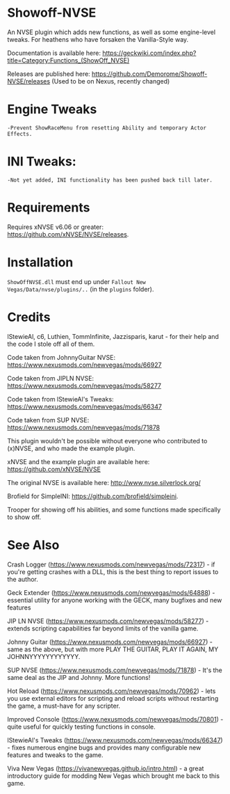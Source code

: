 # Showoff-NVSE
An NVSE plugin which adds new functions, as well as some engine-level tweaks.
For heathens who have forsaken the Vanilla-Style way. 

Documentation is available here: https://geckwiki.com/index.php?title=Category:Functions_(ShowOff_NVSE)

Releases are published here: https://github.com/Demorome/Showoff-NVSE/releases
(Used to be on Nexus, recently changed)


# Engine Tweaks

    -Prevent ShowRaceMenu from resetting Ability and temporary Actor Effects.


# INI Tweaks:

    -Not yet added, INI functionality has been pushed back till later.


# Requirements
Requires xNVSE v6.06 or greater: https://github.com/xNVSE/NVSE/releases.


# Installation
`ShowOffNVSE.dll` must end up under `Fallout New Vegas/Data/nvse/plugins/..` (in the `plugins` folder).


# Credits
lStewieAl, c6, Luthien, TommInfinite, Jazzisparis, karut - for their help and the code I stole off all of them.

Code taken from JohnnyGuitar NVSE: https://www.nexusmods.com/newvegas/mods/66927

Code taken from JIPLN NVSE: https://www.nexusmods.com/newvegas/mods/58277

Code taken from lStewieAl's Tweaks: https://www.nexusmods.com/newvegas/mods/66347

Code taken from SUP NVSE: https://www.nexusmods.com/newvegas/mods/71878

This plugin wouldn't be possible without everyone who contributed to (x)NVSE, and who made the example plugin.

xNVSE and the example plugin are available here: https://github.com/xNVSE/NVSE

The original NVSE is available here: http://www.nvse.silverlock.org/

Brofield for SimpleINI: https://github.com/brofield/simpleini.

Trooper for showing off his abilities, and some functions made specifically to show off. 


# See Also
Crash Logger (https://www.nexusmods.com/newvegas/mods/72317) - if you're getting crashes with a DLL, this is the best thing to report issues to the author.

Geck Extender (https://www.nexusmods.com/newvegas/mods/64888) - essential utility for anyone working with the GECK, many bugfixes and new features

JIP LN NVSE (https://www.nexusmods.com/newvegas/mods/58277) - extends scripting capabilities far beyond limits of the vanilla game.

Johnny Guitar (https://www.nexusmods.com/newvegas/mods/66927) - same as the above, but with more PLAY THE GUITAR, PLAY IT AGAIN, MY JOHNNYYYYYYYYYYYY.

SUP NVSE (https://www.nexusmods.com/newvegas/mods/71878) - It's the same deal as the JIP and Johnny. More functions!

Hot Reload (https://www.nexusmods.com/newvegas/mods/70962) - lets you use external editors for scripting and reload scripts without restarting the game, a must-have for any scripter.

Improved Console (https://www.nexusmods.com/newvegas/mods/70801) - quite useful for quickly testing functions in console.

lStewieAl's Tweaks (https://www.nexusmods.com/newvegas/mods/66347) - fixes numerous engine bugs and provides many configurable new features and tweaks to the game.

Viva New Vegas (https://vivanewvegas.github.io/intro.html) - a great introductory guide for modding New Vegas which brought me back to this game.
